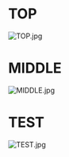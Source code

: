 # TOP
![TOP.jpg](https://hyomo.oss-cn-shanghai.aliyuncs.com/others/Kuboard.png
)

# MIDDLE
![MIDDLE.jpg](https://hyomo.oss-cn-shanghai.aliyuncs.com/others/Kuboard-middle.png
)



# TEST
![TEST.jpg](https://hyomo.oss-cn-shanghai.aliyuncs.com/others/Kuboard-test.png
)